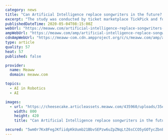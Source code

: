 ```yaml
---
category: news
title: "Can Artificial Intelligence replace songwriters in the future? Study on AI lyrics suggests it is possible"
excerpt: "The study was conducted by ticket marketplace TickPick and found that the rap and pop genres were the hardest to replicate by AI while country music seemed to be easiest to replicate"
publishedDateTime: 2020-05-04T08:15:00Z
webUrl: "https://meaww.com/artificial-intelligence-replace-songwriters-tickpick-study-pop-rap-country-hip-hop"
ampWebUrl: "https://meaww.com/amp/artificial-intelligence-replace-songwriters-tickpick-study-pop-rap-country-hip-hop"
cdnAmpWebUrl: "https://meaww-com.cdn.ampproject.org/c/s/meaww.com/amp/artificial-intelligence-replace-songwriters-tickpick-study-pop-rap-country-hip-hop"
type: article
quality: 57
heat: 57
published: false

provider:
  name: Meaww
  domain: meaww.com

topics:
  - AI in Robotics
  - AI

images:
  - url: "https://cheesecake.articleassets.meaww.com/435960/uploads/35e9c7e0-8dd7-11ea-b829-4ba55b12dabc_800_420.jpeg"
    width: 800
    height: 420
    title: "Can Artificial Intelligence replace songwriters in the future? Study on AI lyrics suggests it is possible"

secured: "5wm0r7Kx8FegJKfiidpKkUumb21BbvSEPzw6uZpZNqLtZ6sCCO5yGOTycZbnEuORSjg+4B/FVytOVlgcNDA+GrpKyl6w96Ili6K9sbPg+sOftkKSLlNjFJy6WZFt6uSvVhBWjCSZWQc+8KusYm/LGP97pCKkARPp3N7Q6WAZ/nMnq5zxGvZgigfBHwYAI2h9RMQjMtxOCNQbzUJuk0Wm2kF9jsdUL2jfxXJG4/DGYyVrLrV92FhOmHZ3ZR2TzOspV8IGFzKYDQTV4VQEQEELXNqFtkPeVYwlaShtsq4WTCVGE78KpC1zH2Y1B2ZE/etu;lAe/qhiKKX1LM/AjGHykjw=="
---
```


